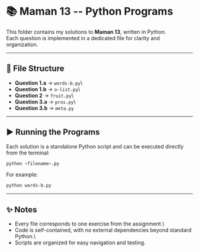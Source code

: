 # 📚 Maman 13 -- Python Programs

This folder contains my solutions to **Maman 13**, written in Python.\
Each question is implemented in a dedicated file for clarity and
organization.

------------------------------------------------------------------------

## 📂 File Structure

-   **Question 1.a** → `words-b.py`\
-   **Question 1.b** → `o-list.py`\
-   **Question 2** → `fruit.py`\
-   **Question 3.a** → `pros.py`\
-   **Question 3.b** → `meta.py`

------------------------------------------------------------------------

## ▶️ Running the Programs

Each solution is a standalone Python script and can be executed directly
from the terminal:

``` bash
python <filename>.py
```

For example:

``` bash
python words-b.py
```

------------------------------------------------------------------------

## ✨ Notes

-   Every file corresponds to one exercise from the assignment.\
-   Code is self-contained, with no external dependencies beyond
    standard Python.\
-   Scripts are organized for easy navigation and testing.
